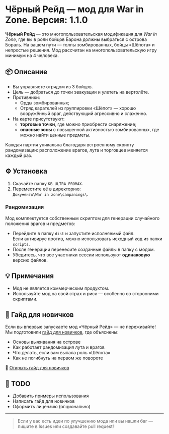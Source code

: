 # Чёрный Рейд — мод для War in Zone. Версия: 1.1.0

**Чёрный Рейд** — это многопользовательская модификация для *War in Zone*, где вы в роли бойцов Барона должны выбраться с острова Бораль. На вашем пути — толпы зомбированных, бойцы «Шёпота» и непростые решения. Мод рассчитан на многопользовательскую игру минимум на 4 человека.

## 📦 Описание

- Вы управляете отрядом из 3 бойцов.
- Цель — добраться до точки эвакуации и улететь на вертолёте.
- Противники:
  - Орды зомбированных;
  - Отряд карателей из группировки «Шёпот» — хорошо вооружённый враг, действующий агрессивно и слаженно.
- На карте присутствуют:
  - **торговые точки**, где можно приобрести снаряжение;
  - **опасные зоны** с повышенной активностью зомбированных, где можно найти ценные предметы.

Каждая партия уникальна благодаря встроенному скрипту рандомизации: расположение врагов, лута и торговцев меняется каждый раз.


## ⚙️ Установка

1. Скачайте папку `KB_ULTRA_PROMAX`.
2. Переместите её в директорию:  
   `Документы\War in zone\campanings\`.

### Рандомизация

Мод комплектуется собственным скриптом для генерации случайного положения врагов и предметов:

- Перейдите в папку `dist` и запустите исполняемый файл.  
  Если антивирус против, можно использовать исходный код из папки `scripts`.
- После генерации перенесите созданные файлы в папку с модом.
- Убедитесь, что все участники сессии используют **одинаковую** версию файлов.

## 💡 Примечания

- Мод не является коммерческим продуктом.
- Используйте мод на свой страх и риск — особенно со сторонними скриптами.

## 🧭 Гайд для новичков

Если вы впервые запускаете мод «Чёрный Рейд» — не переживайте! Мы подготовили [гайд для новичков](NEWBIE_GUIDE.md), где объяснены:

- Основы выживания на острове
- Как работает рандомизация лута и врагов
- Что делать, если вам выпала роль «Шёпота»
- Как не погибнуть на первом же повороте

📄 [Открыть гайд для новичков](NEWBIE_GUIDE.md)


## 🚧 TODO

- Добавить примеры использования
- Написать гайд для новичков
- Оформить лицензию (опционально)

---

> Если у вас есть идеи по улучшению мода или вы нашли баг — пишите в Issues или создавайте pull request!
